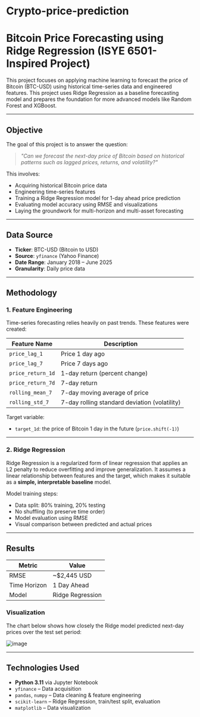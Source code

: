 # Crypto-price-prediction

# Bitcoin Price Forecasting using Ridge Regression (ISYE 6501-Inspired Project)

This project focuses on applying machine learning to forecast the price of Bitcoin (BTC-USD) using historical time-series data and engineered features. This project uses Ridge Regression as a baseline forecasting model and prepares the foundation for more advanced models like Random Forest and XGBoost.

---

## Objective

The goal of this project is to answer the question:

> *"Can we forecast the next-day price of Bitcoin based on historical patterns such as lagged prices, returns, and volatility?"*

This involves:
- Acquiring historical Bitcoin price data
- Engineering time-series features
- Training a Ridge Regression model for 1-day ahead price prediction
- Evaluating model accuracy using RMSE and visualizations
- Laying the groundwork for multi-horizon and multi-asset forecasting

---

## Data Source

- **Ticker**: BTC-USD (Bitcoin to USD)
- **Source**: `yfinance` (Yahoo Finance)
- **Date Range**: January 2018 – June 2025
- **Granularity**: Daily price data

---

##  Methodology

###  1. Feature Engineering

Time-series forecasting relies heavily on past trends. These features were created:

| Feature Name       | Description                                      |
|--------------------|--------------------------------------------------|
| `price_lag_1`      | Price 1 day ago                                  |
| `price_lag_7`      | Price 7 days ago                                 |
| `price_return_1d`  | 1-day return (percent change)                    |
| `price_return_7d`  | 7-day return                                     |
| `rolling_mean_7`   | 7-day moving average of price                    |
| `rolling_std_7`    | 7-day rolling standard deviation (volatility)   |

Target variable:
- `target_1d`: the price of Bitcoin 1 day in the future (`price.shift(-1)`)

---

###  2. Ridge Regression

Ridge Regression is a regularized form of linear regression that applies an L2 penalty to reduce overfitting and improve generalization. It assumes a linear relationship between features and the target, which makes it suitable as a **simple, interpretable baseline** model.

Model training steps:
- Data split: 80% training, 20% testing
- No shuffling (to preserve time order)
- Model evaluation using RMSE
- Visual comparison between predicted and actual prices

---

##  Results

| Metric     | Value        |
|------------|--------------|
| RMSE       | ~$2,445 USD  |
| Time Horizon | 1 Day Ahead |
| Model      | Ridge Regression |

###  Visualization

The chart below shows how closely the Ridge model predicted next-day prices over the test set period:

![image](https://github.com/user-attachments/assets/4ea724b8-7d93-4714-bed3-e442d4253797)


---

## Technologies Used

- **Python 3.11** via Jupyter Notebook
- `yfinance` – Data acquisition
- `pandas`, `numpy` – Data cleaning & feature engineering
- `scikit-learn` – Ridge Regression, train/test split, evaluation
- `matplotlib` – Data visualization


